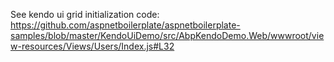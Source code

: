 See kendo ui grid initialization code: https://github.com/aspnetboilerplate/aspnetboilerplate-samples/blob/master/KendoUiDemo/src/AbpKendoDemo.Web/wwwroot/view-resources/Views/Users/Index.js#L32
